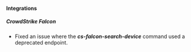
#### Integrations
##### CrowdStrike Falcon
- Fixed an issue where the ***cs-falcon-search-device*** command used a deprecated endpoint.
